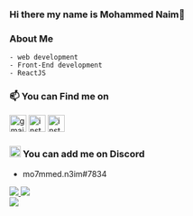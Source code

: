 ### Hi there my name is Mohammed Naim👋

<!--
**mohammed-20/mohammed-20** is a ✨ _special_ ✨ repository because its `README.md` (this file) appears on your GitHub profile.
-->
<div align="left">
    
### About Me
    - web development
    - Front-End development
    - ReactJS 
   

### 📫 You can Find me on
<a href="mailto://ma7mmed.n3im@gmail.com"><img src="https://www.google.com/gmail/about/static/images/logo-gmail.png?cache=1adba63" alt="gmail" width="30"></a>
<a href="https://www.instagram.com/mo7mmed.n3im" target="_blank"><img src="https://assets.stickpng.com/images/580b57fcd9996e24bc43c521.png" alt="instgram" width="30"></a>
<a href="https://www.linkedin.com/in/mohammed-naim-236160169/" target="_blank"><img src="https://www.freepngimg.com/thumb/linkedin/6-2-linkedin-transparent-thumb.png" alt="instgram" width="30"></a>

### <img src="https://www.freepnglogos.com/uploads/discord-logo-png/discord-will-provide-official-verification-esports-team-4.png" alt="discord" width="20"> You can add me on Discord

  - mo7mmed.n3im#7834



<a href="https://github.com/mohammed-20?tab=followers">
  <img src="https://img.shields.io/github/followers/mohammed-20">
</a>
<a href="https://github.com/mohammed-20">
   <img src="https://komarev.com/ghpvc/?username=mohammed-20">
</a>

</div>
<a href="#"><img src="https://discord.c99.nl/widget/theme-1/500579653661097985.png"></a>
</a>
  
</div>
